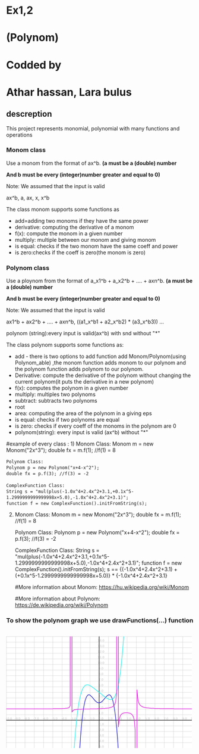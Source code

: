 
# Ex1,2

# (Polynom)

# Codded by

# Athar hassan, Lara bulus

## **descreption**

This project represents monomial, polynomial with many functions and operations

### **Monom class**

Use a monom from the format of ax^b. **(a must be a (double) number**

**And b must be every (integer)number greater and equal to 0)**

Note: We assumed that the input is valid

ax^b, a, ax, x, x^b

The class monom supports some functions as

- add=adding two monoms if they have the same power
- derivative: computing the derivative of a monom
- f(x): compute the monom in a given number
- multiply: multiple between our monom and giving monom
- is equal: checks if the two monom have the same coeff and power
- is zero:checks if the coeff is zero(the monom is zero)

### **Polynom class**

Use a ploynom from the format of a\_x1^b + a\_x2^b + .... + axn^b. **(a must be a (double) number**

**And b must be every (integer)number greater and equal to 0)**

Note: We assumed that the input is valid

ax1^b + ax2^b + .... + axn^b, ((a1\_x^b1 + a2\_x^b2) \* (a3\_x^b3)) …

polynom (string):every input is valid(ax^b) with snd without &quot;\*&quot;

The class polynom supports some functions as:

- add - there is two options to add function add Monom/Polynom(using Polynom\_able) ,the monom function adds monom to our polynom and the polynom function adds polynom to our polynom.
- Derivative: compute the derivative of the polynom without changing the current polynom(it puts the derivative in a new polynom)
- f(x): computes the polynom in a given number
- multiply: multiples two polynoms
- subtract: subtracts two polynoms
- root
- area: computing the area of the polynom in a giving eps
- is equal: checks if two polynoms are equal
- is zero: checks if every coeff of the monoms in the polynom are 0
- polynom(string): every input is valid (ax^b) without &quot;\*&quot;

 #example of every class : 
 1) 
    Monom Class:
    Monom m = new Monom("2x^3");
    double fx = m.f(1); //f(1) = 8

    Polynom Class:
    Polynom p = new Polynom("x+4-x^2");
    double fx = p.f(3); //f(3) = -2

    ComplexFunction Class:
    String s = "mul(plus(-1.0x^4+2.4x^2+3.1,+0.1x^5-1.2999999999999998x+5.0),-1.0x^4+2.4x^2+3.1)";
    function f = new ComplexFunction().initFromString(s);
    
  2) 
     Monom Class:
     Monom m = new Monom("2x^3");
     double fx = m.f(1); //f(1) = 8

     Polynom Class:
     Polynom p = new Polynom("x+4-x^2");
     double fx = p.f(3); //f(3) = -2

     ComplexFunction Class:
     String s = "mul(plus(-1.0x^4+2.4x^2+3.1,+0.1x^5-1.2999999999999998x+5.0),-1.0x^4+2.4x^2+3.1)";
     function f = new ComplexFunction().initFromString(s);
     s == {(-1.0x^4+2.4x^2+3.1) + (+0.1x^5-1.2999999999999998x+5.0)} * {-1.0x^4+2.4x^2+3.1}
     
     
     
     #More information about Monom:
       https://hu.wikipedia.org/wiki/Monom


      #More information about Polynom:
        https://de.wikipedia.org/wiki/Polynom
        
### **To show the polynom graph we use drawFunctions(…) function**
<br>
<img src="https://github.com/LaraBulus/OOP_1_2/blob/master/Functions_GUI.jpg",c_limit/so-logo-s.jpg" width="500">
<br>
